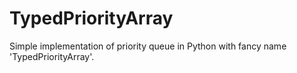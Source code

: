 # TypedPriorityArray
Simple implementation of priority queue in Python with fancy name 'TypedPriorityArray'.
